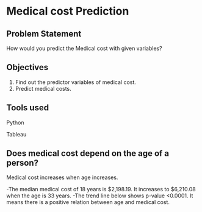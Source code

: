 # Medical cost Prediction

## Problem Statement

How would you predict the Medical cost with given variables?

## Objectives

1. Find out the predictor variables of medical cost.
2. Predict medical costs.

## Tools used

Python

Tableau
## Does medical cost depend on the age of a person?

Medical cost increases when age increases.

-The median medical cost of 18 years is $2,198.19. It increases to $6,210.08 when the age is 33 years.
-The trend line below shows p-value <0.0001. It means there is a positive relation between age and medical cost.

   
